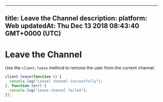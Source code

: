 
---
title: Leave the Channel
description: 
platform: Web
updatedAt: Thu Dec 13 2018 08:43:40 GMT+0000 (UTC)
---
# Leave the Channel
Use the `client.leave`  method to remove the user from the current channel.

```javascript
client.leave(function () {
  console.log("Leavel channel successfully");
}, function (err) {
  console.log("Leave channel failed");
});
```

